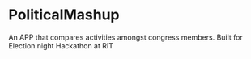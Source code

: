 PoliticalMashup
===============

An APP that compares activities amongst congress members. Built for Election night Hackathon at RIT
